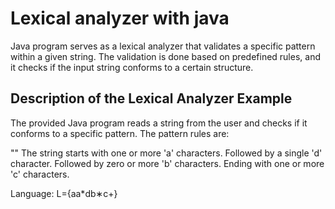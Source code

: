 # Lexical analyzer with java
Java program serves as a lexical analyzer that validates a specific pattern within a given string. The validation is done based on predefined rules, and it checks if the input string conforms to a certain structure. 
## Description of the Lexical Analyzer Example
The provided Java program reads a string from the user and checks if it conforms to a specific pattern. The pattern rules are:

"" The string starts with one or more 'a' characters.
Followed by a single 'd' character.
Followed by zero or more 'b' characters.
Ending with one or more 'c' characters.

Language:
L={aa*db∗c+}



